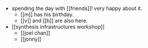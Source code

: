 - spending the day with [[friends]]! very happy about it.
  - [[m]] has his birthday.
  - [[v]] and [[b]] are also here.
- [[synthesis infrastructures workshop]]
  - [[joel chan]]
  - [[jonny]]
